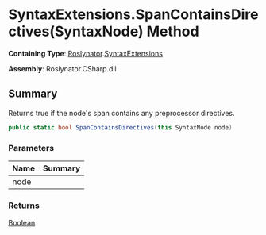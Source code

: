 # SyntaxExtensions\.SpanContainsDirectives\(SyntaxNode\) Method

**Containing Type**: [Roslynator](../../README.md)\.[SyntaxExtensions](../README.md)

**Assembly**: Roslynator\.CSharp\.dll

## Summary

Returns true if the node's span contains any preprocessor directives\.

```csharp
public static bool SpanContainsDirectives(this SyntaxNode node)
```

### Parameters

| Name | Summary |
| ---- | ------- |
| node | |

### Returns

[Boolean](https://docs.microsoft.com/en-us/dotnet/api/system.boolean)

